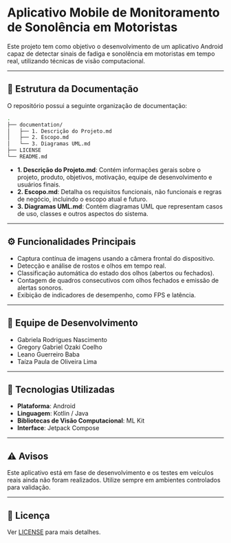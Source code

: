 # Aplicativo Mobile de Monitoramento de Sonolência em Motoristas

Este projeto tem como objetivo o desenvolvimento de um aplicativo Android capaz de detectar sinais de fadiga e sonolência em motoristas em tempo real, utilizando técnicas de visão computacional.

---

## 📂 Estrutura da Documentação

O repositório possui a seguinte organização de documentação:

```bash
.
├── documentation/
│   ├── 1. Descrição do Projeto.md
│   ├── 2. Escopo.md
│   └── 3. Diagramas UML.md
├── LICENSE
└── README.md
```


- **1. Descrição do Projeto.md**: Contém informações gerais sobre o projeto, produto, objetivos, motivação, equipe de desenvolvimento e usuários finais.
- **2. Escopo.md**: Detalha os requisitos funcionais, não funcionais e regras de negócio, incluindo o escopo atual e futuro.
- **3. Diagramas UML.md**: Contém diagramas UML que representam casos de uso, classes e outros aspectos do sistema.

---

## ⚙ Funcionalidades Principais

- Captura contínua de imagens usando a câmera frontal do dispositivo.
- Detecção e análise de rostos e olhos em tempo real.
- Classificação automática do estado dos olhos (abertos ou fechados).
- Contagem de quadros consecutivos com olhos fechados e emissão de alertas sonoros.
- Exibição de indicadores de desempenho, como FPS e latência.

---

## 👥 Equipe de Desenvolvimento

- Gabriela Rodrigues Nascimento
- Gregory Gabriel Ozaki Coelho  
- Leano Guerreiro Baba  
- Taíza Paula de Oliveira Lima  

---

## 📌 Tecnologias Utilizadas

- **Plataforma**: Android  
- **Linguagem**: Kotlin / Java  
- **Bibliotecas de Visão Computacional**: ML Kit  
- **Interface**: Jetpack Compose  

---

## ⚠ Avisos

Este aplicativo está em fase de desenvolvimento e os testes em veículos reais ainda não foram realizados. Utilize sempre em ambientes controlados para validação.

---

## 📄 Licença

Ver [LICENSE](documentation/LICENSE) para mais detalhes.
